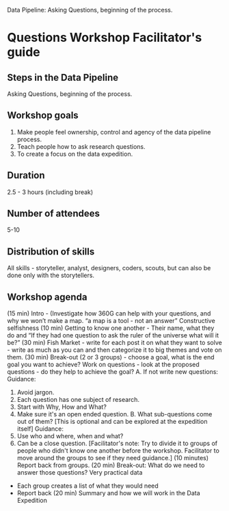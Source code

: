 Data Pipeline: Asking Questions, beginning of the process.

# Questions Workshop Facilitator's guide
## Steps in the Data Pipeline
Asking Questions, beginning of the process.

## Workshop goals
1. Make people feel ownership, control and agency of the data pipeline process.
2. Teach people how to ask research questions.
3. To create a focus on the data expedition.

## Duration 
2.5 - 3 hours (including break)

## Number of attendees
5-10

## Distribution of skills 
All skills - storyteller, analyst, designers, coders, scouts, but can also be done only with the storytellers.

## Workshop agenda
(15 min) Intro - (Investigate how 360G can help with your questions, and why we won’t make a map.
“a map is a tool - not an answer”
 Constructive selfishness
(10 min) Getting to know one another - Their name, what they do and “If they had one question to ask the ruler of the universe what will it be?”
(30 min) Fish Market - write for each post it on what they want to solve  - write as much as you can and then categorize it to big themes and vote on them.
(30 min) Break-out (2 or 3 groups) - choose a goal, what is the end goal you want to achieve?  Work on questions - look at the proposed questions - do they help to achieve the goal?
A.  If not write new questions:
 Guidance:
 1. Avoid jargon.
 2. Each question has one subject of research.
 3. Start with Why, How and What?
 4. Make sure it's an open ended question.
B. What sub-questions come out of them? [This is optional and can be explored at the expedition itself]
Guidance:
  1. Use who and where, when and what?
  2. Can be a close question.
[Facilitator's note: Try to divide it to groups of people who didn't know one another before the workshop. Facilitator to move around the groups to see if they need guidance.]
(10 minutes) Report back from groups.
(20 min) Break-out: What do we need to answer those questions? Very practical data
* Each group creates a list of what they would need
* Report back
(20 min) Summary and how we will work in the Data Expedition
